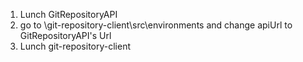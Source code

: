 1. Lunch GitRepositoryAPI
2. go to \git-repository-client\src\environments and change apiUrl to GitRepositoryAPI's Url 
3. Lunch git-repository-client